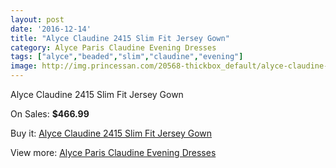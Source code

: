 ```yaml
---
layout: post
date: '2016-12-14'
title: "Alyce Claudine 2415 Slim Fit Jersey Gown"
category: Alyce Paris Claudine Evening Dresses
tags: ["alyce","beaded","slim","claudine","evening"]
image: http://img.princessan.com/20568-thickbox_default/alyce-claudine-2415-slim-fit-jersey-gown.jpg
---
```

Alyce Claudine 2415 Slim Fit Jersey Gown

On Sales: **$466.99**
<a href="https://www.princessan.com/en/9257-alyce-claudine-2415-slim-fit-jersey-gown.html"><amp-img layout="responsive" width="600" height="600" src="//img.princessan.com/20568-thickbox_default/alyce-claudine-2415-slim-fit-jersey-gown.jpg" alt="Alyce Claudine 2415 Slim Fit Jersey Gown 0" /></a>
<a href="https://www.princessan.com/en/9257-alyce-claudine-2415-slim-fit-jersey-gown.html"><amp-img layout="responsive" width="600" height="600" src="//img.princessan.com/20569-thickbox_default/alyce-claudine-2415-slim-fit-jersey-gown.jpg" alt="Alyce Claudine 2415 Slim Fit Jersey Gown 1" /></a>

Buy it: [Alyce Claudine 2415 Slim Fit Jersey Gown](https://www.princessan.com/en/9257-alyce-claudine-2415-slim-fit-jersey-gown.html "Alyce Claudine 2415 Slim Fit Jersey Gown")

View more: [Alyce Paris Claudine Evening Dresses](https://www.princessan.com/en/76- "Alyce Paris Claudine Evening Dresses")
